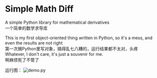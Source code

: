 # Simple Math Diff
A simple Python library for mathematical derivatives  
一个简单的数学求导库  

This is my first object-oriented thing written in Python, so it's a mess, and even the results are not right  
第一次搁Python里写对象，搞得乱七八糟的，运行结果都不太对，头疼  
Whatever, I don't care, it's just a souvenir for me.  
啊麻烦死了不管了  

运行图：
![demo.py](https://user-images.githubusercontent.com/20377926/81941612-a38e6600-962b-11ea-9bb8-235e79c18cb2.png)